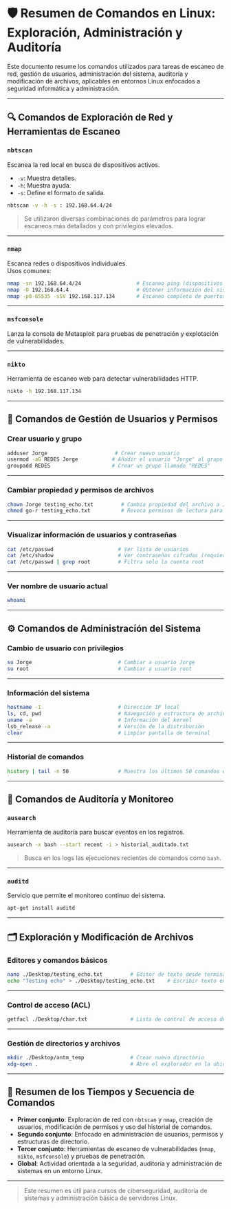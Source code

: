 # 🛡️ Resumen de Comandos en Linux: Exploración, Administración y Auditoría

Este documento resume los comandos utilizados para tareas de escaneo de red, gestión de usuarios, administración del sistema, auditoría y modificación de archivos, aplicables en entornos Linux enfocados a seguridad informática y administración.

---

## 🔍 Comandos de Exploración de Red y Herramientas de Escaneo

### `nbtscan`
Escanea la red local en busca de dispositivos activos.  
- `-v`: Muestra detalles.  
- `-h`: Muestra ayuda.  
- `-s`: Define el formato de salida.

```bash
nbtscan -v -h -s : 192.168.64.4/24
```

> Se utilizaron diversas combinaciones de parámetros para lograr escaneos más detallados y con privilegios elevados.

---

### `nmap`
Escanea redes o dispositivos individuales.  
Usos comunes:

```bash
nmap -sn 192.168.64.4/24                  # Escaneo ping (dispositivos activos)
nmap -O 192.168.64.4                      # Obtener información del sistema operativo
nmap -p0-65535 -sSV 192.168.117.134       # Escaneo completo de puertos y servicios
```

---

### `msfconsole`
Lanza la consola de Metasploit para pruebas de penetración y explotación de vulnerabilidades.

---

### `nikto`
Herramienta de escaneo web para detectar vulnerabilidades HTTP.

```bash
nikto -h 192.168.117.134
```

---

## 👤 Comandos de Gestión de Usuarios y Permisos

### Crear usuario y grupo

```bash
adduser Jorge                      # Crear nuevo usuario
usermod -aG REDES Jorge           # Añadir el usuario "Jorge" al grupo "REDES"
groupadd REDES                    # Crear un grupo llamado "REDES"
```

---

### Cambiar propiedad y permisos de archivos

```bash
chown Jorge testing_echo.txt         # Cambia propiedad del archivo a Jorge
chmod go-r testing_echo.txt          # Revoca permisos de lectura para grupo y otros
```

---

### Visualizar información de usuarios y contraseñas

```bash
cat /etc/passwd                     # Ver lista de usuarios
cat /etc/shadow                     # Ver contraseñas cifradas (requiere privilegios)
cat /etc/passwd | grep root         # Filtra solo la cuenta root
```

---

### Ver nombre de usuario actual

```bash
whoami
```

---

## ⚙️ Comandos de Administración del Sistema

### Cambio de usuario con privilegios

```bash
su Jorge                            # Cambiar a usuario Jorge
su root                             # Cambiar a usuario root
```

---

### Información del sistema

```bash
hostname -I                         # Dirección IP local
ls, cd, pwd                         # Navegación y estructura de archivos
uname -a                            # Información del kernel
lsb_release -a                      # Versión de la distribución
clear                               # Limpiar pantalla de terminal
```

---

### Historial de comandos

```bash
history | tail -n 50                # Muestra los últimos 50 comandos ejecutados
```

---

## 🔎 Comandos de Auditoría y Monitoreo

### `ausearch`
Herramienta de auditoría para buscar eventos en los registros.

```bash
ausearch -x bash --start recent -i > historial_auditado.txt
```

> Busca en los logs las ejecuciones recientes de comandos como `bash`.

---

### `auditd`
Servicio que permite el monitoreo continuo del sistema.

```bash
apt-get install auditd
```

---

## 🗂️ Exploración y Modificación de Archivos

### Editores y comandos básicos

```bash
nano ./Desktop/testing_echo.txt         # Editor de texto desde terminal
echo "Testing echo" > ./Desktop/testing_echo.txt    # Escribir texto en archivo
```

---

### Control de acceso (ACL)

```bash
getfacl ./Desktop/char.txt              # Lista de control de acceso del archivo
```

---

### Gestión de directorios y archivos

```bash
mkdir ./Desktop/antm_temp               # Crear nuevo directorio
xdg-open .                              # Abre el explorador en la ubicación actual
```

---

## 🧠 Resumen de los Tiempos y Secuencia de Comandos

- **Primer conjunto**: Exploración de red con `nbtscan` y `nmap`, creación de usuarios, modificación de permisos y uso del historial de comandos.
- **Segundo conjunto**: Enfocado en administración de usuarios, permisos y estructuras de directorio.
- **Tercer conjunto**: Herramientas de escaneo de vulnerabilidades (`nmap`, `nikto`, `msfconsole`) y pruebas de penetración.
- **Global**: Actividad orientada a la seguridad, auditoría y administración de sistemas en un entorno Linux.

---

> Este resumen es útil para cursos de ciberseguridad, auditoría de sistemas y administración básica de servidores Linux.
